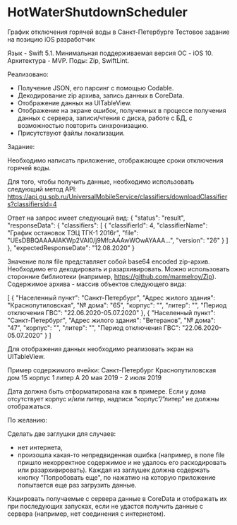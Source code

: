 # HotWaterShutdownScheduler
График отключения горячей воды в Санкт-Петербурге
Тестовое задание на позицию iOS разработчик

Язык - Swift 5.1.
Минимальная поддерживаемая версия ОС - iOS 10.
Архитектура - MVP.
Поды: Zip, SwiftLint.

Реализовано:
 - Получение JSON, его парсинг с помощью Codable.
 - Декодирование zip архива, запись данных в CoreData.
 - Отображение данных на UITableView.
 - Отображение на экране ошибок, полученных в процессе получения данных с сервера, записи/чтения с диска, работе с БД, с возможностью повторить синхронизацию.
 - Присутствуют файлы локализации.
 
Задание:

Необходимо написать приложение, отображающее сроки отключения горячей воды.

Для того, чтобы получить данные, необходимо использовать следующий метод API:
https://api.gu.spb.ru/UniversalMobileService/classifiers/downloadClassifiers?classifiersId=4

Ответ на запрос имеет следующий вид: 
{
  "status": "result",
  "responseData": {
    "classifiers": [
      {
        "classifierId": 4,
        "classifierName": "График остановок ТЭЦ ТГК-1 2016г",
        "file": "UEsDBBQAAAAIAKWp2VAl0/j9MfcAAAwWOwAYAAA...",
        "version": "26"
      }
    ]
  },
  "expectedResponseDate": "12.08.2020"
}

Значение поля file представляет собой base64 encoded zip-архив. 
Необходимо его декодировать и разархивировать. 
Можно использовать сторонние библиотеки (например, https://github.com/marmelroy/Zip).
Содержимое архива - массив объектов следующего вида:

[
  {
    "Населенный пункт": "Санкт-Петербург",
    "Адрес жилого здания": "Краснопутиловская",
    "№ дома": "65",
    "корпус": "",
    "литер": "",
    "Период отключения ГВС": "22.06.2020-05.07.2020"
  },
  {
    "Населенный пункт": "Санкт-Петербург",
    "Адрес жилого здания": "Ветеранов",
    "№ дома": "47",
    "корпус": "",
    "литер": "",
    "Период отключения ГВС": "22.06.2020-05.07.2020"
  }
]

Для отображения данных необходимо реализовать экран на UITableView.

Пример содержимого ячейки:
Санкт-Петербург
Краснопутиловская
дом 15 корпус 1 литер А
20 мая 2019 - 2 июля 2019

Дата должна быть отформатирована как в примере.
Если у дома отсутствует корпус и/или литер, надписи “корпус”/“литер” не должны отображаться.



По желанию:

Сделать две заглушки для случаев:
- нет интернета,
- произошла какая-то непредвиденная ошибка (например, в поле file пришло некорректное содержимое и не удалось его раскодировать или разархивировать).
Каждая из заглушек должна содержать кнопку "Попробовать еще", по нажатию на которую приложение попытается еще раз загрузить данные.

Кэшировать получаемые с сервера данные в CoreData и отображать их при последующих запусках, если не удастся получить данные с сервера (например, нет соединения с интернетом).
